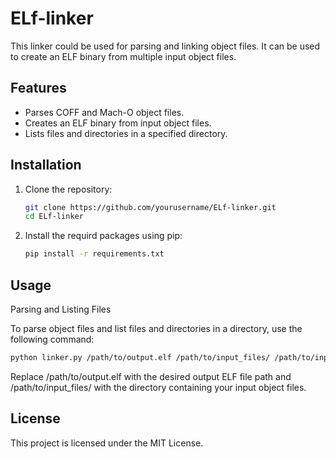 # ELf-linker
 
This linker could be used for parsing and linking object files. It can be used to create an ELF binary from multiple input object files.

## Features

- Parses COFF and Mach-O object files.
- Creates an ELF binary from input object files.
- Lists files and directories in a specified directory.

## Installation

1. Clone the repository:

   ```bash
   git clone https://github.com/yourusername/ELf-linker.git
   cd ELf-linker
   ```
2. Install the requird packages using pip:

   ```bash
   pip install -r requirements.txt
   ```

## Usage

Parsing and Listing Files

To parse object files and list files and directories in a directory, use the following command:

```bash
python linker.py /path/to/output.elf /path/to/input_files/ /path/to/input_files/
```

Replace /path/to/output.elf with the desired output ELF file path and /path/to/input_files/ with the directory containing your input object files.

## License

This project is licensed under the MIT License.